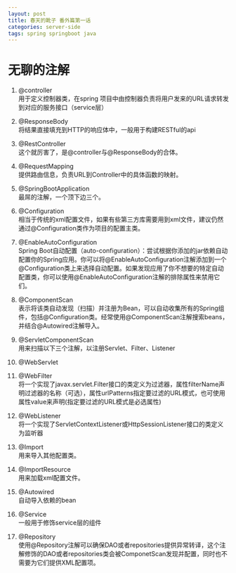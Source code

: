 ```yaml
---
layout: post
title: 春天的靴子 番外篇第一话 
categories: server-side
tags: spring springboot java
---
```


# 无聊的注解

1. @controller  
   用于定义控制器类，在spring 项目中由控制器负责将用户发来的URL请求转发到对应的服务接口（service层）  
2. @ResponseBody  
   将结果直接填充到HTTP的响应体中，一般用于构建RESTful的api  
3. @RestController  
   这个就厉害了，是@controller与@ResponseBody的合体。  
4. @RequestMapping  
   提供路由信息，负责URL到Controller中的具体函数的映射。

5. @SpringBootApplication  
   最屌的注解，一个顶下边三个。  
6. @Configuration  
   相当于传统的xml配置文件，如果有些第三方库需要用到xml文件，建议仍然通过@Configuration类作为项目的配置主类。  
7. @EnableAutoConfiguration  
   Spring Boot自动配置（auto-configuration）：尝试根据你添加的jar依赖自动配置你的Spring应用。你可以将@EnableAutoConfiguration注解添加到一个@Configuration类上来选择自动配置。如果发现应用了你不想要的特定自动配置类，你可以使用@EnableAutoConfiguration注解的排除属性来禁用它们。  
8. @ComponentScan  
   表示将该类自动发现（扫描）并注册为Bean，可以自动收集所有的Spring组件，包括@Configuration类。经常使用@ComponentScan注解搜索beans，并结合@Autowired注解导入。

9. @ServletComponentScan  
   用来扫描以下三个注解，以注册Servlet、Filter、Listener  
10. @WebServlet  
11. @WebFilter  
将一个实现了javax.servlet.Filter接口的类定义为过滤器，属性filterName声明过滤器的名称（可选），属性urlPatterns指定要过滤的URL模式，也可使用属性value来声明(指定要过滤的URL模式是必选属性)  
12. @WebListener  
将一个实现了ServletContextListener或HttpSessionListener接口的类定义为监听器

13. @Import  
用来导入其他配置类。  
14. @ImportResource  
用来加载xml配置文件。  
15. @Autowired  
自动导入依赖的bean  
16. @Service  
一般用于修饰service层的组件  
17. @Repository  
使用@Repository注解可以确保DAO或者repositories提供异常转译，这个注解修饰的DAO或者repositories类会被ComponetScan发现并配置，同时也不需要为它们提供XML配置项。
